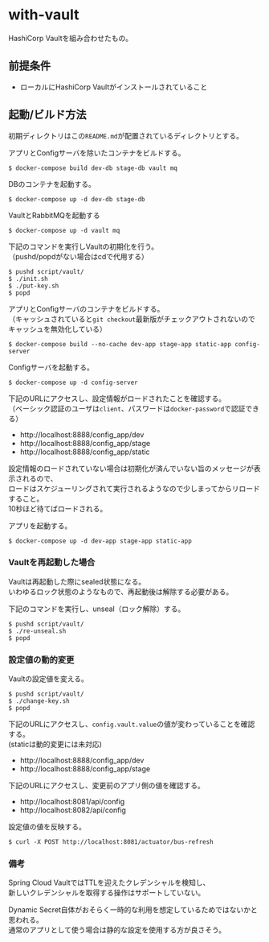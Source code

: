 # with-vault
HashiCorp Vaultを組み合わせたもの。

## 前提条件
- ローカルにHashiCorp Vaultがインストールされていること

## 起動/ビルド方法
初期ディレクトリはこの`README.md`が配置されているディレクトリとする。  

アプリとConfigサーバを除いたコンテナをビルドする。  

```
$ docker-compose build dev-db stage-db vault mq
```

DBのコンテナを起動する。  

```
$ docker-compose up -d dev-db stage-db
```

VaultとRabbitMQを起動する

```
$ docker-compose up -d vault mq
```

下記のコマンドを実行しVaultの初期化を行う。  
（pushd/popdがない場合はcdで代用する）

```
$ pushd script/vault/
$ ./init.sh 
$ ./put-key.sh
$ popd
```

アプリとConfigサーバのコンテナをビルドする。  
（キャッシュされていると`git checkout`最新版がチェックアウトされないのでキャッシュを無効化している）

```
$ docker-compose build --no-cache dev-app stage-app static-app config-server
```

Configサーバを起動する。

```
$ docker-compose up -d config-server
```

下記のURLにアクセスし、設定情報がロードされたことを確認する。  
（ベーシック認証のユーザは`client`、パスワードは`docker-password`で認証できる）

- http://localhost:8888/config_app/dev
- http://localhost:8888/config_app/stage
- http://localhost:8888/config_app/static

設定情報のロードされていない場合は初期化が済んでいない旨のメッセージが表示されるので、  
ロードはスケジューリングされて実行されるようなので少しまってからリロードすること。  
10秒ほど待てばロードされる。  

アプリを起動する。

```
$ docker-compose up -d dev-app stage-app static-app
```

### Vaultを再起動した場合
Vaultは再起動した際にsealed状態になる。  
いわゆるロック状態のようなもので、再起動後は解除する必要がある。  

下記のコマンドを実行し、unseal（ロック解除）する。  

```
$ pushd script/vault/
$ ./re-unseal.sh 
$ popd
```
### 設定値の動的変更
Vaultの設定値を変える。  

```
$ pushd script/vault/
$ ./change-key.sh 
$ popd
```

下記のURLにアクセスし、`config.vault.value`の値が変わっていることを確認する。  
(staticは動的変更には未対応)

- http://localhost:8888/config_app/dev
- http://localhost:8888/config_app/stage

下記のURLにアクセスし、変更前のアプリ側の値を確認する。  

- http://localhost:8081/api/config
- http://localhost:8082/api/config

設定値の値を反映する。

```
$ curl -X POST http://localhost:8081/actuator/bus-refresh
```

### 備考
Spring Cloud VaultではTTLを迎えたクレデンシャルを検知し、  
新しいクレデンシャルを取得する操作はサポートしていない。  

Dynamic Secret自体がおそらく一時的な利用を想定しているためではないかと思われる。  
通常のアプリとして使う場合は静的な設定を使用する方が良さそう。